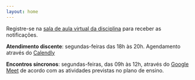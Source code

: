 ```yaml
---
layout: home
---
```


Registre-se na [sala de aula virtual da disciplina](https://new.edmodo.com/joincg/kxm92n) para receber as notificações.

**Atendimento discente**: segundas-feiras das 18h às 20h. Agendamento através do [Calendly](https://calendly.com/daniel-saad/atendimento-discente)

**Encontros síncronos**: segundas-feiras, das 09h às 12h, através do [Google Meet](https://meet.google.com/vqy-jbjc-wyy) de acordo com as atividades previstas no plano de ensino.